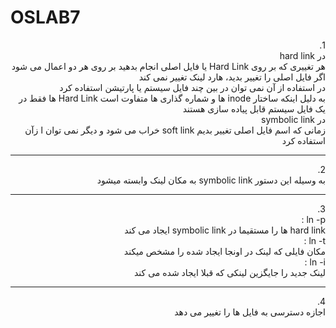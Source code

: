 # OSLAB7
<div dir="rtl">
1.<br/>
در hard link<br/>
هر تغییری که بر روی Hard Link یا فایل اصلی انجام بدهید بر روی هر دو اعمال می شود<br/>
اگر فایل اصلی را تغییر بدید، هارد لینک تغییر نمی کند<br/>
در استفاده از آن نمی توان در بین چند فایل سیستم یا پارتیشن استفاده کرد<br/>
به دلیل اینکه ساختار inode ها و شماره گذاری ها متفاوت است Hard Link ها فقط در یک فایل سیستم قابل پیاده سازی هستند<br/>
در symbolic link<br/>
زمانی که اسم فایل اصلی تغییر بدیم soft link خراب می شود و دیگر نمی توان ا زآن استفاده کرد<br/>
 <hr/>
 2.<br/>
به وسیله این دستور symbolic link به مکان لینک وابسته میشود
 <hr/>
 3.<br/>
ln -p :<br/> 
 hard link ها را مستقیما در symbolic link ایجاد می کند<br/>
ln -t :<br/>
 مکان فایلی که لینک در اونجا ایجاد شده را مشخص میکند<br/>
ln -i : <br/>
 لینک جدید را جایگزین لینکی که قبلا ایجاد شده می کند<br/>
 <hr/>
 4.<br/>
 اجازه دسترسی به فایل ها را تغییر می دهد
 </div>
